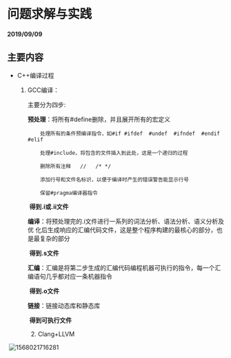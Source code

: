 # 问题求解与实践

#### 2019/09/09

## 主要内容

+ C++编译过程

  1. GCC编译：

     主要分为四步:

     **预处理**：将所有#define删除，并且展开所有的宏定义

             处理所有的条件预编译指令，如#if #ifdef  #undef  #ifndef  #endif #elif
         
             处理#include，将包含的文件插入到此处，这是一个递归的过程
         
             删除所有注释   //   /* */
         
             添加行号和文件名标识，以便于编译时产生的错误警告能显示行号
         
             保留#pragma编译器指令
     ​           **得到.i或.ii文件**

     **编译**：将预处理完的.i文件进行一系列的词法分析、语法分析、语义分析及优
                 化后生成响应的汇编代码文件，这是整个程序构建的最核心的部分，也是最复杂的部分

     ​            **得到.s文件**

     **汇编**：汇编是将第二步生成的汇编代码编程机器可执行的指令，每一个汇编语句几乎都对应一条机器指令

     ​            **得到.o文件**

     **链接**：链接动态库和静态库

     ​           **得到可执行文件**

     2. Clang+LLVM

​                       ![1568021716281](C:\Users\24100\AppData\Roaming\Typora\typora-user-images\1568021716281.png)